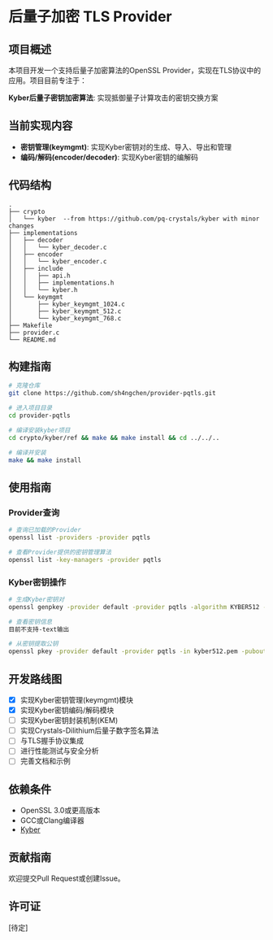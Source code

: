 # 后量子加密 TLS Provider

## 项目概述

本项目开发一个支持后量子加密算法的OpenSSL Provider，实现在TLS协议中的应用。项目目前专注于：

**Kyber后量子密钥加密算法**: 实现抵御量子计算攻击的密钥交换方案

## 当前实现内容

- **密钥管理(keymgmt)**: 实现Kyber密钥对的生成、导入、导出和管理
- **编码/解码(encoder/decoder)**: 实现Kyber密钥的编解码

## 代码结构

```
.
├── crypto
│   └── kyber  --from https://github.com/pq-crystals/kyber with minor changes
├── implementations
│   ├── decoder
│   │   └── kyber_decoder.c
│   ├── encoder
│   │   └── kyber_encoder.c
│   ├── include
│   │   ├── api.h
│   │   ├── implementations.h
│   │   └── kyber.h
│   └── keymgmt
│       ├── kyber_keymgmt_1024.c
│       ├── kyber_keymgmt_512.c
│       └── kyber_keymgmt_768.c
├── Makefile
├── provider.c
└── README.md
```

## 构建指南

```bash
# 克隆仓库
git clone https://github.com/sh4ngchen/provider-pqtls.git

# 进入项目目录
cd provider-pqtls

# 编译安装kyber项目
cd crypto/kyber/ref && make && make install && cd ../../..

# 编译并安装
make && make install
```

## 使用指南

### Provider查询

```bash
# 查询已加载的Provider
openssl list -providers -provider pqtls

# 查看Provider提供的密钥管理算法
openssl list -key-managers -provider pqtls
```

### Kyber密钥操作

```bash
# 生成Kyber密钥对
openssl genpkey -provider default -provider pqtls -algorithm KYBER512 -out kyber512.pem

# 查看密钥信息
目前不支持-text输出

# 从密钥提取公钥
openssl pkey -provider default -provider pqtls -in kyber512.pem -pubout -out kyber512.pub
```

## 开发路线图

- [x] 实现Kyber密钥管理(keymgmt)模块
- [x] 实现Kyber密钥编码/解码模块
- [ ] 实现Kyber密钥封装机制(KEM)
- [ ] 实现Crystals-Dilithium后量子数字签名算法
- [ ] 与TLS握手协议集成
- [ ] 进行性能测试与安全分析
- [ ] 完善文档和示例

## 依赖条件

- OpenSSL 3.0或更高版本
- GCC或Clang编译器
- [Kyber](https://github.com/pq-crystals/kyber)

## 贡献指南

欢迎提交Pull Request或创建Issue。

## 许可证

[待定]
